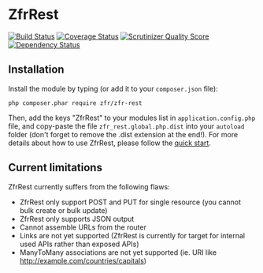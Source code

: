 ZfrRest
=======

[![Build Status](https://travis-ci.org/zf-fr/zfr-rest.png?branch=master)](https://travis-ci.org/zf-fr/zfr-rest)
[![Coverage Status](https://coveralls.io/repos/zf-fr/zfr-rest/badge.png?branch=master)](https://coveralls.io/r/zf-fr/zfr-rest?branch=master)
[![Scrutinizer Quality Score](https://scrutinizer-ci.com/g/zf-fr/zfr-rest/badges/quality-score.png?s=78ed408c927e01cb27ab7f3cc04349a770132550)](https://scrutinizer-ci.com/g/zf-fr/zfr-rest/)
[![Dependency Status](https://www.versioneye.com/package/php--zfr--zfr-rest/badge.png)](https://www.versioneye.com/package/php--zfr--zfr-rest)

## Installation

Install the module by typing (or add it to your `composer.json` file):

`php composer.phar require zfr/zfr-rest`

Then, add the keys "ZfrRest" to your modules list in `application.config.php` file, and copy-paste the file
`zfr_rest.global.php.dist` into your `autoload` folder (don't forget to remove the .dist extension at the end!). For
more details about how to use ZfrRest, please follow the [quick start](/docs/quick-start/01-introduction.md).

## Current limitations

ZfrRest currently suffers from the following flaws:

* ZfrRest only support POST and PUT for single resource (you cannot bulk create or bulk update)
* ZfrRest only supports JSON output
* Cannot assemble URLs from the router
* Links are not yet supported (ZfrRest is currently for target for internal used APIs rather than exposed APIs)
* ManyToMany associations are not yet supported (ie. URI like http://example.com/countries/capitals)
